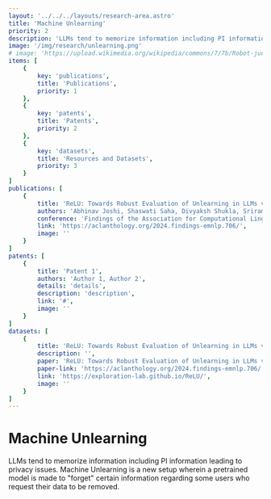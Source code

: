```yaml
---
layout: '../../../layouts/research-area.astro'
title: 'Machine Unlearning'
priority: 2
description: 'LLMs tend to memorize information including PI information leading to privacy issues. Machine Unlearning is a new setup wherein a pretrained model is made to "forget" certain information regarding some users who request their data to be removed.'
image: '/img/research/unlearning.png'
# image: 'https://upload.wikimedia.org/wikipedia/commons/7/7b/Robot-judge.svg'
items: [
    {
        key: 'publications',
        title: 'Publications',
        priority: 1
    },
    {
        key: 'patents',
        title: 'Patents',
        priority: 2
    },
    {
        key: 'datasets',
        title: 'Resources and Datasets',
        priority: 3
    }
]
publications: [
    {
        title: 'ReLU: Towards Robust Evaluation of Unlearning in LLMs via Data Transformations',
        authors: 'Abhinav Joshi, Shaswati Saha, Divyaksh Shukla, Sriram Vema, Harsh Jhamtani, Manas Gaur, Ashutosh Modi',
        conference: 'Findings of the Association for Computational Linguistics: EMNLP 2024',
        link: 'https://aclanthology.org/2024.findings-emnlp.706/',
        image: ''
    }
]
patents: [
    {
        title: 'Patent 1',
        authors: 'Author 1, Author 2',
        details: 'details',
        description: 'description',
        link: '#',
        image: ''
    }
]
datasets: [
    {
        title: 'ReLU: Towards Robust Evaluation of Unlearning in LLMs via Data Transformations',
        description: '',
        paper: 'ReLU: Towards Robust Evaluation of Unlearning in LLMs via Data Transformations',
        paper-link: 'https://aclanthology.org/2024.findings-emnlp.706/',
        link: 'https://exploration-lab.github.io/ReLU/',
        image: ''
    }
]
---
```

# Machine Unlearning

LLMs tend to memorize information including PI information leading to privacy issues. Machine Unlearning is a new setup wherein a pretrained model is made to "forget" certain information regarding some users who request their data to be removed.
